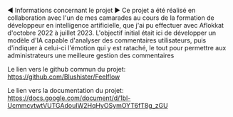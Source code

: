 ◄ Informations concernant le projet ►
Ce projet a été réalisé en collaboration avec l'un de mes camarades au cours de la formation de développeur en intelligence artificielle, que j'ai pu effectuer avec Aflokkat d'octobre 2022 à juillet 2023.
L'objectif initial était ici de développer un modèle d'IA capable d'analyser des commentaires utilisateurs, puis d'indiquer à celui-ci l'émotion qui y est rataché, le tout pour permettre aux administrateurs une meilleure gestion des commentaires

Le lien vers le github commun du projet:
https://github.com/Blushister/Feelflow

Le lien vers la documentation du projet:
https://docs.google.com/document/d/1bl-UcmmcvtwtVUTGAdouIW2HqHyOSymOYT6fT8g_zGU
